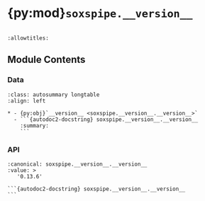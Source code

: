 # {py:mod}`soxspipe.__version__`

```{py:module} soxspipe.__version__
```

```{autodoc2-docstring} soxspipe.__version__
:allowtitles:
```

## Module Contents

### Data

````{list-table}
:class: autosummary longtable
:align: left

* - {py:obj}`__version__ <soxspipe.__version__.__version__>`
  - ```{autodoc2-docstring} soxspipe.__version__.__version__
    :summary:
    ```
````

### API

````{py:data} __version__
:canonical: soxspipe.__version__.__version__
:value: >
   '0.13.6'

```{autodoc2-docstring} soxspipe.__version__.__version__
```

````
